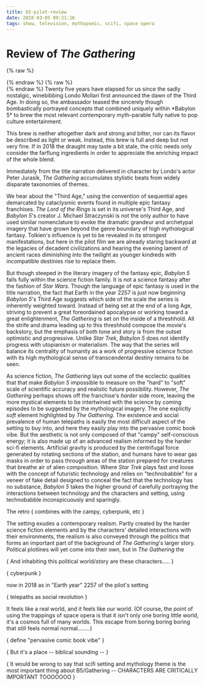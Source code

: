 ```yaml
---
title: b5-pilot-review
date: 2018-03-05 09:21:16
tags: show, television, mythopoeic, scifi, space opera
---
```

# Review of *The Gathering*

{% raw %}
<aside class="infobox" id="headnotes">
{% endraw %}
<!-- md infobox_b5-pilot-review.md -->
{% raw %}
</aside>
{% endraw %}
Twenty five years have elapsed for us since the sadly nostalgic, winebibbing Londo Mollari first announced the dawn of the Third Age. In doing so, the ambassador teased the sincerely though bombastically portrayed concepts that combined uniquely within *Babylon 5* to brew the most relevant contemporary myth-parable fully native to pop culture entertainment.

This brew is neither altogether dark and strong and bitter, nor can its flavor be described as light or weak. Instead, this brew is full and deep but not very fine. If in 2018 the draught may taste a bit stale, the critic needs only consider the farflung ingredients in order to appreciate the enriching impact of the whole blend.

Immediately from the title narration delivered in character by Londo's actor Peter Jurasik, *The Gathering* accumulates stylistic beats from widely disparate taxonomies of themes.

We hear about the "Third Age," using the convention of sequential ages demarcated by cataclysmic events found in multiple epic fantasy franchises. *The Lord of the Rings* is set in its universe's Third Age, and *Babylon 5*'s creator J. Michael Straczynski is not the only author to have used similar nomenclature to evoke the dramatic grandeur and archetypal imagery that have grown beyond the genre boundary of high mythological fantasy. Tolkien's influence is yet to be revealed in its strongest manifestations, but here in the pilot film we are already staring backward at the legacies of decadent civilizations and hearing the evening lament of ancient races diminishing into the twilight as younger kindreds with incompatible destinies rise to replace them.

But though steeped in the literary imagery of the fantasy epic, *Babylon 5* falls fully within the science fiction family. It is not a science fantasy after the fashion of *Star Wars*. Though the language of epic fantasy is used in the title narration, the fact that Earth in the year 2257 is just now beginning *Babylon 5*'s Third Age suggests which side of the scale the series is inherently weighted toward. Instead of being set at the end of a long Age, striving to prevent a great foreordained apocalypse or working toward a great enlightenment, *The Gathering* is set on the inside of a threshhold. All the strife and drama leading up to this threshhold compose the movie's backstory, but the emphasis of both tone and story is from the outset optimistic and progressive. Unlike *Star Trek*, *Babylon 5* does not identify progress with utopianism or materialism. The way that the series will balance its centrality of humanity as a work of progressive science fiction with its high mythological sense of transcendental destiny remains to be seen.

As science fiction, *The Gathering* lays out some of the ecclectic qualities that that make *Babylon 5* impossible to measure on the "hard" to "soft" scale of scientific accuracy and realistic future possibility. However, *The Gathering* perhaps shows off the franchise's *harder* side more, leaving the more mystical elements to be intertwined with the science by coming episodes to be suggested by the mythological imagery. The one explictly *soft* element highlighted by *The Gathering*. The existence and social prevalence of human telepaths is easily the most difficult aspect of the setting to buy into, and here they easily play into the pervasive comic book vibe. But the aesthetic is not only composed of that "campy" self-conscious energy; it is also made up of an advanced realism informed by the harder sci-fi elements. Artificial gravity is produced by the centrifugal force generated by rotating sections of the station, and humans have to wear gas masks in order to pass through areas of the station prepared for creatures that breathe air of alien composition. Where *Star Trek* plays fast and loose with the concept of futuristic technology and relies on "technobabble" for a veneer of fake detail designed to conceal the fact that the technology has no substance, *Babylon 5* takes the higher ground of carefully portraying the interactions between technology and the characters and setting, using technobabble inconspicuously and sparingly.

The retro { combines with the campy, cyberpunk, etc }

The setting exudes a contemporary realism. Partly created by the harder science fiction elements and by the characters' detailed interactions with their environments, the realism is also conveyed through the politics that forms an important part of the background of *The Gathering*'s larger story. Political plotlines will yet come into their own, but in *The Gathering* the


{ And inhabiting this political world/story are these characters..... }

{ cyberpunk }

now in 2018 as in "Earth year" 2257 of the pilot's setting

{ telepaths as social revolution }

It feels like a real world, and it feels like *our* world. (Of course, the point of using the trappings of space opera is that it isn't only one boring little world, it's a cosmos full of many worlds. This escape from boring boring boring that still feels normal normal........)

{ define "pervasive comic book vibe" }

{ But it's a place -- biblical sounding -- }

{ It would be wrong to say that scifi setting and mythology theme is the most important thing about B5/Gathering --     CHARACTERS ARE CRITICALLY IMPORTANT TOOOOOOO }
